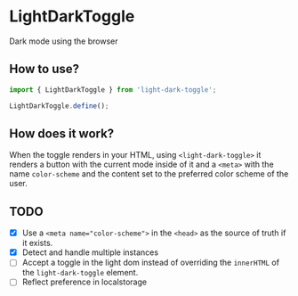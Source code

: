 # LightDarkToggle

Dark mode using the browser

## How to use?

```js
import { LightDarkToggle } from 'light-dark-toggle';

LightDarkToggle.define();
```

## How does it work?

When the toggle renders in your HTML, using `<light-dark-toggle>` it renders a button with the current mode inside of it and a `<meta>` with the name `color-scheme` and the content set to the preferred color scheme of the user.


## TODO

- [x] Use a `<meta name="color-scheme">` in the `<head>` as the source of truth if it exists.
- [x] Detect and handle multiple instances
- [ ] Accept a toggle in the light dom instead of overriding the `innerHTML` of the `light-dark-toggle` element.
- [ ] Reflect preference in localstorage